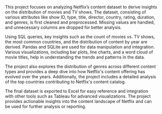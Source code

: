 This project focuses on analyzing Netflix’s content dataset to derive insights on the distribution of movies and TV shows. The dataset, consisting of various attributes like show ID, type, title, director, country, rating, duration, and genres, is first cleaned and preprocessed. Missing values are handled, and unnecessary columns are dropped for better analysis.

Using SQL queries, key insights such as the count of movies vs. TV shows, the most common countries, and the distribution of content by year are derived. Pandas and SQLite are used for data manipulation and integration. Various visualizations, including bar plots, line charts, and a word cloud of movie titles, help in understanding the trends and patterns in the data.

The project also explores the distribution of genres across different content types and provides a deep dive into how Netflix's content offering has evolved over the years. Additionally, the project includes a detailed analysis of the top countries contributing to Netflix's content catalog.

The final dataset is exported to Excel for easy reference and integration with other tools such as Tableau for advanced visualizations. The project provides actionable insights into the content landscape of Netflix and can be used for further analysis or reporting.
